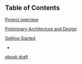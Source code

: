 ## Table of Contents

[Project overview](https://github.com/FrugalX/multi-agent-docs/blob/main/Multi-Agent%20SoW.md)

[Preliminary Architecture and Design](https://github.com/FrugalX/multi-agent-docs/blob/main/Prelim%20Architeture.md)

[Getting Started](https://github.com/FrugalX/multi-agent-docs/blob/main/Getting%20Started.md)

-

[ebook draft](https://github.com/FrugalX/multi-agent-docs/blob/main/ebook%20draft/README.md)